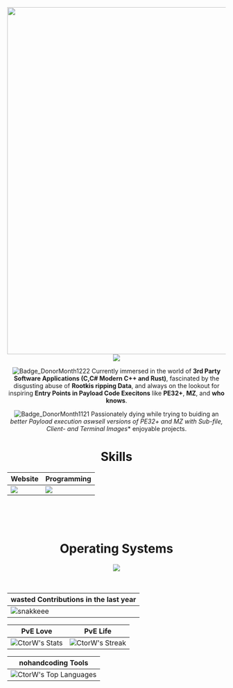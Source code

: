 <div align="Center">
<img width="800" src="https://i.gyazo.com/9739b3378199c92a5d4deab93dd55539.gif" />

<div align="center">

<a href="[https://github.com/nohandcoding]">
<img src="[https://github.com/user-attachments/assets/870827f0-3cdc-4a59-a795-8760dd1f5160](https://github.com/user-attachments/assets/870827f0-3cdc-4a59-a795-8760dd1f5160)" />
</a>
</div>


![Badge_DonorMonth1222](https://github.com/user-attachments/assets/6874e57e-67f7-4fbb-b042-85648a82907b)
Currently immersed in the world of **3rd Party Software Applications (C,C# Modern C++ and Rust)**, fascinated by the disgusting abuse of **Rootkis ripping Data**, and always on the lookout for inspiring **Entry Points in Payload Code Execitons** like **PE32+**, **MZ**, and **who knows**.

![Badge_DonorMonth1121](https://github.com/user-attachments/assets/1e7741fd-abda-4eea-a7ac-299ebec02316)
 Passionately dying while trying to buiding an *better Payload execution aswsell versions of PE32+ and MZ with Sub-file, Client- and Terminal Images** enjoyable projects.


<div align="Center">
<h1>Skills</h1>
</div>

<div align="Center">

| Website | Programming |
| ------------- | ------------- |
| <img src="https://skillicons.dev/icons?i=html,css,js,tailwind"/> | <img src="https://skillicons.dev/icons?i=dotnet,vscode,rust,visualstudio,c,cs,cpp,bash"/> |

</div>

<br>
<br>
<br>

<div align="Center">
<h1>Operating Systems</h1>

<img src="https://skillicons.dev/icons?i=windows,linux,mint"/>

</div>

<br>
<br>

| wasted Contributions in the last year |
| ------------------------------------------|
| ![snakkeee](https://github.com/user-attachments/assets/767354e9-fe1e-4009-b421-2f49388bfda5) | 



<div align="Center">

| PvE Love | PvE Life |
| ------------- | ------------- |
| ![CtorW's Stats](https://github-readme-stats.vercel.app/api?username=CtorW&theme=onedark&show_icons=true&hide_border=true&count_private=true)  | ![CtorW's Streak](https://github-readme-streak-stats.herokuapp.com/?user=CtorW&theme=onedark&hide_border=true) 

| nohandcoding Tools |
| ----------|
| ![CtorW's Top Languages](https://github-readme-stats.vercel.app/api/top-langs/?username=CtorW&theme=onedark&show_icons=true&hide_border=true&layout=compact) |


</div>

<br>
<br>

<div align="Center">

